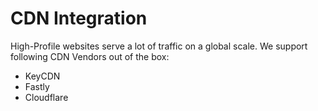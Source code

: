 # CDN Integration

High-Profile websites serve a lot of traffic on a global scale. We support following CDN Vendors out of the box:

- KeyCDN
- Fastly
- Cloudflare

